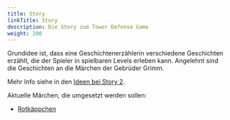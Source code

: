 ```yaml
---
title: Story
linkTitle: Story
description: Die Story zum Tower Defense Game
weight: 200
---
```


Grundidee ist, dass eine Geschichtenerzählerin verschiedene Geschichten erzählt, die der Spieler in spielbaren Levels erleben kann. Angelehnt sind die Geschichten an die Märchen der Gebrüder Grimm.

Mehr Info siehe in den [Ideen bei Story 2](../docs/ideas/story/).

Aktuelle Märchen, die umgesetzt werden sollen:

* [Rotkäppchen](./rotkaeppchen/)
